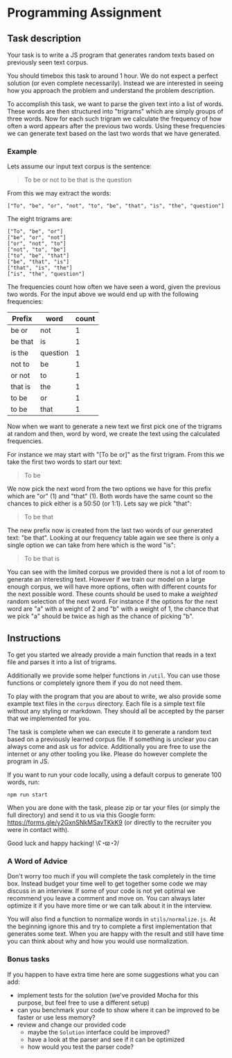 # Programming Assignment

## Task description

Your task is to write a JS program that generates random texts based on
previously seen text corpus.

You should timebox this task to around 1 hour. We do not expect a perfect solution (or even complete necessarily).
Instead we are interested in seeing how you approach the problem and understand the problem description.

To accomplish this task, we want to parse the given text into a list of words.
These words are then structured into "trigrams" which are simply groups of three words.
Now for each such trigram we calculate the frequency of how often a word appears
after the previous two words. Using these frequencies we can generate text based
on the last two words that we have generated.

### Example

Lets assume our input text corpus is the sentence:

> To be or not to be that is the question

From this we may extract the words:

```
["To", "be", "or", "not", "to", "be", "that", "is", "the", "question"]
```

The eight trigrams are:

```
["To", "be", "or"]
["be", "or", "not"]
["or", "not", "to"]
["not", "to", "be"]
["to", "be", "that"]
["be", "that", "is"]
["that", "is", "the"]
["is", "the", "question"]
```

The frequencies count how often we have seen a word, given the previous two words.
For the input above we would end up with the following frequencies:

| Prefix  | word     | count |
| ------- | -------- | ----- |
| be or   | not      | 1     |
| be that | is       | 1     |
| is the  | question | 1     |
| not to  | be       | 1     |
| or not  | to       | 1     |
| that is | the      | 1     |
| to be   | or       | 1     |
| to be   | that     | 1     |

Now when we want to generate a new text we first pick one of the trigrams at
random and then, word by word, we create the text using the calculated frequencies.

For instance we may start with "[To be or]" as the first trigram. From this we
take the first two words to start our text:

> To be

We now pick the next word from the two options we have for this prefix which are
"or" (1) and "that" (1). Both words have the same count so the chances to pick
either is a 50:50 (or 1:1). Lets say we pick "that":

> To be that

The new prefix now is created from the last two words of our generated text:
"be that". Looking at our frequency table again we see there is only a single
option we can take from here which is the word "is":

> To be that is

You can see with the limited corpus we provided there is not a lot of room to
generate an interesting text. However if we train our model on a large enough
corpus, we will have more options, often with different counts for the next
possible word. These counts should be used to make a _weighted_ random
selection of the next word. For instance if the options for the next word are
"a" with a weight of 2 and "b" with a weight of 1, the chance that we pick "a"
should be twice as high as the chance of picking "b".

## Instructions

To get you started we already provide a main function that reads in a text file
and parses it into a list of trigrams.

Additionally we provide some helper functions in `/util`. You can
use those functions or completely ignore them if you do not need them.

To play with the program that you are about to write, we also provide some example
text files in the `corpus` directory. Each file is a simple text file without any
styling or markdown. They should all be accepted by the parser that we implemented
for you.

The task is complete when we can execute it to generate a random text based on a
previously learned corpus file. If something is unclear you can always come and
ask us for advice. Additionally you are free to use the internet or any other
tooling you like. Please do however complete the program in JS.

If you want to run your code locally, using a default corpus to generate 100 words, run:

```
npm run start
```

When you are done with the task, please zip or tar your files (or simply the
full directory) and send it to us via this Google form: https://forms.gle/y2GxnSNkMSavTKkK9 (or directly to the recruiter you were in contact with).

Good luck and happy hacking! \ʕ◔ϖ◔ʔ/

### A Word of Advice

Don't worry too much if you will complete the task completely in the time box. Instead
budget your time well to get together some code we may discuss in an interview. If some of your
code is not yet optimal we recommend you leave a comment and move on. You can always
later optimize it if you have more time or we can talk about it in the interview.

You will also find a function to normalize words in `utils/normalize.js`.
At the beginning ignore this and try to complete a first implementation that generates
some text. When you are happy with the result and still have time you can think about
why and how you would use normalization.

### Bonus tasks

If you happen to have extra time here are some suggestions what you can add:

- implement tests for the solution (we've provided Mocha for this purpose, but feel free to use a different setup)
- can you benchmark your code to show where it can be improved to be faster or use less memory?
- review and change our provided code
  - maybe the `Solution` interface could be improved?
  - have a look at the parser and see if it can be optimized
  - how would you test the parser code?
